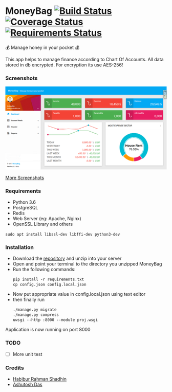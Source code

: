 # MoneyBag [![Build Status](https://travis-ci.org/pyprism/MoneyBag.svg?branch=master)](https://travis-ci.org/pyprism/MoneyBag) [![Coverage Status](https://coveralls.io/repos/github/pyprism/MoneyBag/badge.svg?branch=master)](https://coveralls.io/github/pyprism/MoneyBag?branch=master) [![Requirements Status](https://requires.io/github/pyprism/MoneyBag/requirements.svg?branch=master)](https://requires.io/github/pyprism/MoneyBag/requirements/?branch=master)
:moneybag: Manage honey in your  pocket :moneybag:

This app helps to manage finance according to Chart Of Accounts. All data stored in db encrypted. For encryption its use AES-256!

### Screenshots
<img src="screenshots/dashboard.png">

<a href="https://github.com/pyprism/MoneyBag/tree/master/screenshots">More Screenshots</a>

### Requirements
- Python 3.6
- PostgreSQL
- Redis
- Web Server (eg: Apache, Nginx)
- OpenSSL Library and others

```sudo apt install libssl-dev libffi-dev python3-dev```

### Installation
- Download the [repository](https://github.com/pyprism/MoneyBag/releases/latest) and unzip into your server
- Open and point your terminal to the directory you unzipped MoneyBag
- Run the following commands:
    ```
    pip install -r requirements.txt
    cp config.json config.local.json

    ```
- Now put appropriate value in config.local.json using text editor
- then finally run
    ```
    ./manage.py migrate
    ./manage.py compress
    uwsgi --http :8000 --module proj.wsgi
    ```
Application is now running on port 8000
 ### TODO
 - [ ] More unit test

### Credits
- [Habibur Rahman Shadhin](https://github.com/hrshadhin)
- [Ashutosh Das](https://github.com/pyprism)

